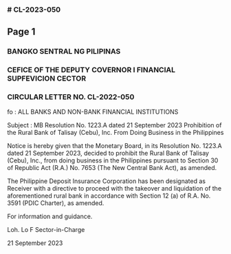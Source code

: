 ### # CL-2023-050

## Page 1

### BANGKO SENTRAL NG PILIPINAS

### CEFICE OF THE DEPUTY COVERNOR I FINANCIAL SUPFEVICION CECTOR

### CIRCULAR LETTER NO. CL-2022-050

fo : ALL BANKS AND NON-BANK FINANCIAL INSTITUTIONS

Subject : MB Resolution No. 1223.A dated 21 September 2023 Prohibition of the Rural Bank of Talisay (Cebu), Inc. From Doing Business in the Philippines

Notice is hereby given that the Monetary Board, in its Resolution No. 1223.A dated 21 September 2023, decided to prohibit the Rural Bank of Talisay (Cebu), Inc., from doing business in the Philippines pursuant to Section 30 of Republic Act (R.A.) No. 7653 (The New Central Bank Act), as amended.

The Philippine Deposit Insurance Corporation has been designated as Receiver with a directive to proceed with the takeover and liquidation of the aforementioned rural bank in accordance with Section 12 (a) of R.A. No. 3591 (PDIC Charter), as amended.

For information and guidance.

Loh. Lo F Sector-in-Charge

21 September 2023 